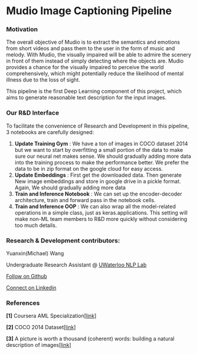 # Mudio Image Captioning Pipeline

### Motivation
The overall objective of Mudio is to extract the semantics and emotions from short videos and pass them to the user in the form of music and melody. 
With Mudio, the visually impaired will be able to admire the scenery in front of them instead of simply detecting where the objects are. 
Mudio provides a chance for the visually impaired to perceive the world comprehensively, which might potentially reduce the likelihood of mental illness due to the loss of sight.

This pipeline is the first Deep Learning component of this project, which aims to generate reasonable text description for the 
input images.

### Our R&D Interface
To facilitate the convenience of Research and Development in this pipeline, 3 notebooks are carefully designed:
1. **Update Training Gym** :  We have a ton of images in COCO dataset 2014 but we want to start by overfitting a small portion of the data to make sure our neural net makes sense. We should gradually adding more data into the training process to make the performance better. We prefer the data to be in zip format on the google cloud for easy access.
2. **Update Embeddings** :  First get the downloaded data. Then generate New image embeddings and store in google drive in a pickle format. Again, We should gradually adding more data
3. **Train and Inference Notebook** :  We can set up the encoder-decoder architecture, train and forward pass in the notebook cells.
3. **Train and Inference OOP** :  We can also wrap all the model-related operations in a simple class, just as keras.applications. This setting will make non-ML team members to R&D more quickly without considering too much details.

### Research & Development contributors: 
Yuanxin(Michael) Wang

Undergraduate Research Assistant @ [UWaterloo NLP Lab](https://ov-research.uwaterloo.ca/NLP_lab.html)

[Follow on Github](https://github.com/MichaelYxWang)

[Connect on Linkedin](https://www.linkedin.com/in/michael-yuanxin-wang/)


### References
**[1]** Coursera AML Specialization[[link]](
https://www.coursera.org/specializations/aml)

**[2]** COCO 2014 Dataset[[link]](
http://cocodataset.org/#home)

**[3]** A picture is worth a thousand (coherent) words: building a natural description of images[[link]](
https://ai.googleblog.com/2014/11/a-picture-is-worth-thousand-coherent.html)
